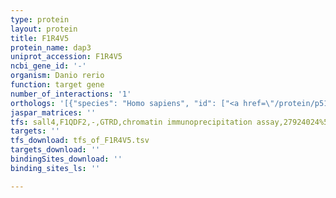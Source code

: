 ```yaml
---
type: protein
layout: protein
title: F1R4V5
protein_name: dap3
uniprot_accession: F1R4V5
ncbi_gene_id: '-'
organism: Danio rerio
function: target gene
number_of_interactions: '1'
orthologs: '[{"species": "Homo sapiens", "id": ["<a href=\"/protein/p51398\">P51398</a>"]}, {"species": "Mus musculus", "id": ["<a href=\"/protein/q9er88\">Q9ER88</a>"]}, {"species": "Rattus norvegicus", "id": ["A0A0G2K264"]}, {"species": "Drosophila melanogaster", "id": ["<a href=\"/protein/q9w253\">Q9W253</a>"]}, {"species": "Caenorhabditis elegans", "id": ["G5EFC8"]}]'
jaspar_matrices: ''
tfs: sall4,F1QDF2,-,GTRD,chromatin immunoprecipitation assay,27924024%5Buid%5D,No
targets: ''
tfs_download: tfs_of_F1R4V5.tsv
targets_download: ''
bindingSites_download: ''
binding_sites_ls: ''

---
```

